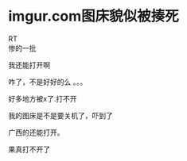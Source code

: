 # imgur.com图床貌似被揍死


RT<br />
惨的一批

我还能打开啊

咋了，不是好好的么 。。。

好多地方被x了.打不开

我的图床是不是要关机了，吓到了

广西的还能打开。

果真打不开了
